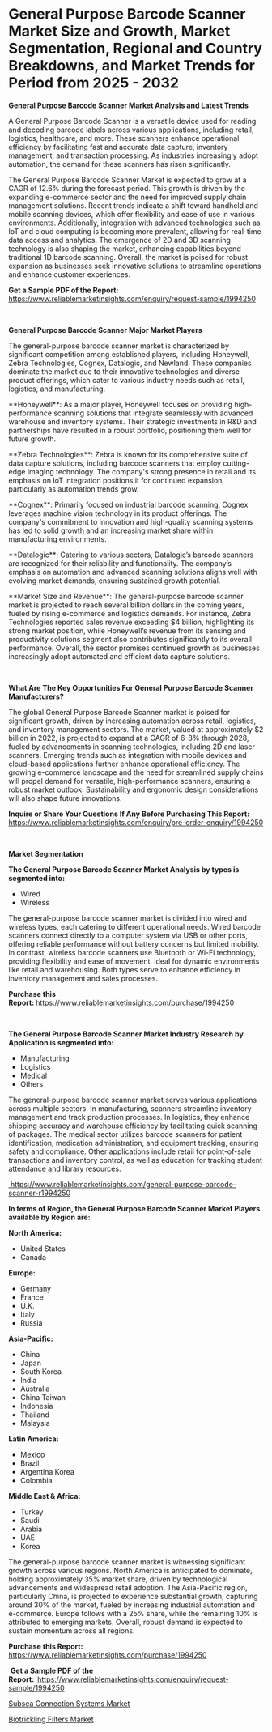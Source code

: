 <p><h1>General Purpose Barcode Scanner Market Size and Growth, Market Segmentation, Regional and Country Breakdowns, and Market Trends for Period from 2025 -  2032</h1></p><p><strong>General Purpose Barcode Scanner Market Analysis and Latest Trends</strong></p>
<p><p>A General Purpose Barcode Scanner is a versatile device used for reading and decoding barcode labels across various applications, including retail, logistics, healthcare, and more. These scanners enhance operational efficiency by facilitating fast and accurate data capture, inventory management, and transaction processing. As industries increasingly adopt automation, the demand for these scanners has risen significantly.</p><p>The General Purpose Barcode Scanner Market is expected to grow at a CAGR of 12.6% during the forecast period. This growth is driven by the expanding e-commerce sector and the need for improved supply chain management solutions. Recent trends indicate a shift toward handheld and mobile scanning devices, which offer flexibility and ease of use in various environments. Additionally, integration with advanced technologies such as IoT and cloud computing is becoming more prevalent, allowing for real-time data access and analytics. The emergence of 2D and 3D scanning technology is also shaping the market, enhancing capabilities beyond traditional 1D barcode scanning. Overall, the market is poised for robust expansion as businesses seek innovative solutions to streamline operations and enhance customer experiences.</p></p>
<p><strong>Get a Sample PDF of the Report:&nbsp;</strong> <a href="https://www.reliablemarketinsights.com/enquiry/request-sample/1994250?utm_campaign=1894&utm_medium=2&utm_source=Github&utm_content=ia&utm_term=10042025&utm_id=general-purpose-barcode-scanner">https://www.reliablemarketinsights.com/enquiry/request-sample/1994250</a></p>
<p>&nbsp;</p>
<p><strong>General Purpose Barcode Scanner Major Market Players</strong></p>
<p><p>The general-purpose barcode scanner market is characterized by significant competition among established players, including Honeywell, Zebra Technologies, Cognex, Datalogic, and Newland. These companies dominate the market due to their innovative technologies and diverse product offerings, which cater to various industry needs such as retail, logistics, and manufacturing.</p><p>**Honeywell**: As a major player, Honeywell focuses on providing high-performance scanning solutions that integrate seamlessly with advanced warehouse and inventory systems. Their strategic investments in R&D and partnerships have resulted in a robust portfolio, positioning them well for future growth.</p><p>**Zebra Technologies**: Zebra is known for its comprehensive suite of data capture solutions, including barcode scanners that employ cutting-edge imaging technology. The company's strong presence in retail and its emphasis on IoT integration positions it for continued expansion, particularly as automation trends grow.</p><p>**Cognex**: Primarily focused on industrial barcode scanning, Cognex leverages machine vision technology in its product offerings. The company's commitment to innovation and high-quality scanning systems has led to solid growth and an increasing market share within manufacturing environments.</p><p>**Datalogic**: Catering to various sectors, Datalogic’s barcode scanners are recognized for their reliability and functionality. The company’s emphasis on automation and advanced scanning solutions aligns well with evolving market demands, ensuring sustained growth potential.</p><p>**Market Size and Revenue**: The general-purpose barcode scanner market is projected to reach several billion dollars in the coming years, fueled by rising e-commerce and logistics demands. For instance, Zebra Technologies reported sales revenue exceeding $4 billion, highlighting its strong market position, while Honeywell’s revenue from its sensing and productivity solutions segment also contributes significantly to its overall performance. Overall, the sector promises continued growth as businesses increasingly adopt automated and efficient data capture solutions.</p></p>
<p>&nbsp;</p>
<p><strong>What Are The Key Opportunities For General Purpose Barcode Scanner Manufacturers?</strong></p>
<p><p>The global General Purpose Barcode Scanner market is poised for significant growth, driven by increasing automation across retail, logistics, and inventory management sectors. The market, valued at approximately $2 billion in 2022, is projected to expand at a CAGR of 6-8% through 2028, fueled by advancements in scanning technologies, including 2D and laser scanners. Emerging trends such as integration with mobile devices and cloud-based applications further enhance operational efficiency. The growing e-commerce landscape and the need for streamlined supply chains will propel demand for versatile, high-performance scanners, ensuring a robust market outlook. Sustainability and ergonomic design considerations will also shape future innovations.</p></p>
<p><strong>Inquire or Share Your Questions If Any Before Purchasing This Report:</strong> <a href="https://www.reliablemarketinsights.com/enquiry/pre-order-enquiry/1994250?utm_campaign=1894&utm_medium=2&utm_source=Github&utm_content=ia&utm_term=10042025&utm_id=general-purpose-barcode-scanner">https://www.reliablemarketinsights.com/enquiry/pre-order-enquiry/1994250</a></p>
<p>&nbsp;</p>
<p><strong>Market Segmentation</strong></p>
<p><strong>The General Purpose Barcode Scanner Market Analysis by types is segmented into:</strong></p>
<p><ul><li>Wired</li><li>Wireless</li></ul></p>
<p><p>The general-purpose barcode scanner market is divided into wired and wireless types, each catering to different operational needs. Wired barcode scanners connect directly to a computer system via USB or other ports, offering reliable performance without battery concerns but limited mobility. In contrast, wireless barcode scanners use Bluetooth or Wi-Fi technology, providing flexibility and ease of movement, ideal for dynamic environments like retail and warehousing. Both types serve to enhance efficiency in inventory management and sales processes.</p></p>
<p><strong>Purchase this Report:&nbsp;</strong><a href="https://www.reliablemarketinsights.com/purchase/1994250?utm_campaign=1894&utm_medium=2&utm_source=Github&utm_content=ia&utm_term=10042025&utm_id=general-purpose-barcode-scanner">https://www.reliablemarketinsights.com/purchase/1994250</a></p>
<p>&nbsp;</p>
<p><strong>The General Purpose Barcode Scanner Market Industry Research by Application is segmented into:</strong></p>
<p><ul><li>Manufacturing</li><li>Logistics</li><li>Medical</li><li>Others</li></ul></p>
<p><p>The general-purpose barcode scanner market serves various applications across multiple sectors. In manufacturing, scanners streamline inventory management and track production processes. In logistics, they enhance shipping accuracy and warehouse efficiency by facilitating quick scanning of packages. The medical sector utilizes barcode scanners for patient identification, medication administration, and equipment tracking, ensuring safety and compliance. Other applications include retail for point-of-sale transactions and inventory control, as well as education for tracking student attendance and library resources.</p></p>
<p><a href="https://www.reliablemarketinsights.com/general-purpose-barcode-scanner-r1994250?utm_campaign=1894&utm_medium=2&utm_source=Github&utm_content=ia&utm_term=10042025&utm_id=general-purpose-barcode-scanner">&nbsp;https://www.reliablemarketinsights.com/general-purpose-barcode-scanner-r1994250</a></p>
<p><strong>In terms of Region, the General Purpose Barcode Scanner Market Players available by Region are:</strong></p>
<p>
    <p> <strong> North America: </strong>
        <ul>
            <li>United States</li>
            <li>Canada</li>
        </ul>
        </p> 
    <p> <strong> Europe: </strong>
        <ul>
            <li>Germany</li>
            <li>France</li>
            <li>U.K.</li>
            <li>Italy</li>
            <li>Russia</li>
        </ul>
        </p> 
    <p> <strong> Asia-Pacific: </strong>
        <ul>
            <li>China</li>
            <li>Japan</li>
            <li>South Korea</li>
            <li>India</li>
            <li>Australia</li>
            <li>China Taiwan</li>
            <li>Indonesia</li>
            <li>Thailand</li>
            <li>Malaysia</li>
        </ul>
        </p> 
    <p> <strong> Latin America: </strong>
        <ul>
            <li>Mexico</li>
            <li>Brazil</li>
            <li>Argentina Korea</li>
            <li>Colombia</li>
        </ul>
        </p> 
    <p> <strong> Middle East & Africa: </strong>
        <ul>
            <li>Turkey</li>
            <li>Saudi</li>
            <li>Arabia</li>
            <li>UAE</li>
            <li>Korea</li>
        </ul>
    </p>
    </p>
<p><p>The general-purpose barcode scanner market is witnessing significant growth across various regions. North America is anticipated to dominate, holding approximately 35% market share, driven by technological advancements and widespread retail adoption. The Asia-Pacific region, particularly China, is projected to experience substantial growth, capturing around 30% of the market, fueled by increasing industrial automation and e-commerce. Europe follows with a 25% share, while the remaining 10% is attributed to emerging markets. Overall, robust demand is expected to sustain momentum across all regions.</p></p>
<p><strong>Purchase this Report: </strong><a href="https://www.reliablemarketinsights.com/purchase/1994250?utm_campaign=1894&utm_medium=2&utm_source=Github&utm_content=ia&utm_term=10042025&utm_id=general-purpose-barcode-scanner">https://www.reliablemarketinsights.com/purchase/1994250</a></p>
<p>&nbsp;<strong>Get a Sample PDF of the Report:&nbsp;&nbsp;</strong><a href="https://www.reliablemarketinsights.com/enquiry/request-sample/1994250?utm_campaign=1894&utm_medium=2&utm_source=Github&utm_content=ia&utm_term=10042025&utm_id=general-purpose-barcode-scanner">https://www.reliablemarketinsights.com/enquiry/request-sample/1994250</a></p>
<p><strong></strong></p>
<p><p><a href="https://github.com/sderolza/Market-Research-Report-List-1/blob/main/subsea-connection-systems-market.md?utm_campaign=1894&utm_medium=2&utm_source=Github&utm_content=ia&utm_term=10042025&utm_id=general-purpose-barcode-scanner">Subsea Connection Systems Market</a></p><p><a href="https://github.com/kolffmaris58/Market-Research-Report-List-1/blob/main/biotrickling-filters-market.md?utm_campaign=1894&utm_medium=2&utm_source=Github&utm_content=ia&utm_term=10042025&utm_id=general-purpose-barcode-scanner">Biotrickling Filters Market</a></p></p>
